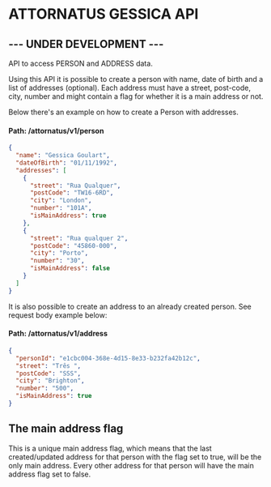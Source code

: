 # ATTORNATUS GESSICA API

## --- UNDER DEVELOPMENT ---

API to access PERSON and ADDRESS data.

Using this API it is possible to create a person with name, date of birth and a list of addresses (optional).
Each address must have a street, post-code, city, number and might contain a flag for whether it is a main address or
not.

Below there's an example on how to create a Person with addresses.
#### Path: /attornatus/v1/person
```json
{
  "name": "Gessica Goulart",
  "dateOfBirth": "01/11/1992",
  "addresses": [
    {
      "street": "Rua Qualquer",
      "postCode": "TW16-6RD",
      "city": "London",
      "number": "101A",
      "isMainAddress": true
    },
    {
      "street": "Rua qualquer 2",
      "postCode": "45860-000",
      "city": "Porto",
      "number": "30",
      "isMainAddress": false
    }
  ]
}
```

It is also possible to create an address to an already created person. See request body example below:
#### Path: /attornatus/v1/address
```json
{
  "personId": "e1cbc004-368e-4d15-8e33-b232fa42b12c",
  "street": "Três ",
  "postCode": "SSS",
  "city": "Brighton",
  "number": "500",
  "isMainAddress": true
}
```

## The main address flag

This is a unique main address flag, which means that the last created/updated address for that person with the flag set
to true, will be the only main address. Every other address for that person will have the main address flag set to
false.
